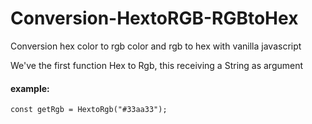 # Conversion-HextoRGB-RGBtoHex


Conversion hex color to rgb color and rgb to hex with  vanilla javascript 

We've the first function Hex to Rgb, this receiving a String as argument

#### example:

```
const getRgb = HextoRgb("#33aa33");

```

